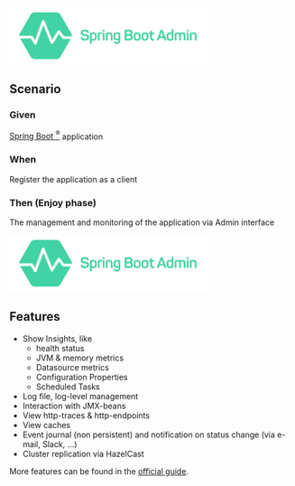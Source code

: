 <img src="https://raw.githubusercontent.com/codecentric/spring-boot-admin/master/images/logo-spring-boot-admin.png" height="100">

## Scenario
### Given
[Spring Boot <sup>®</sup>](http://projects.spring.io/spring-boot/ "Official Spring-Boot website") application

### When
Register the application as a client

### Then (Enjoy phase)
The management and monitoring of the application via Admin interface



<img src="https://raw.githubusercontent.com/codecentric/spring-boot-admin/master/images/logo-spring-boot-admin.png" height="100">

## Features
* Show Insights, like
  * health status 
  * JVM & memory metrics
  * Datasource metrics
  * Configuration Properties
  * Scheduled Tasks
* Log file, log-level management
* Interaction with JMX-beans
* View http-traces & http-endpoints
* View caches
* Event journal (non persistent) and notification on status change (via e-mail, Slack, ...)
* Cluster replication via HazelCast 

More features can be found in the [official guide](https://codecentric.github.io/spring-boot-admin/2.5.1/#getting-started).

